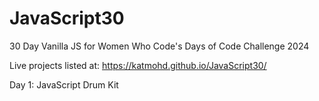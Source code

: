 # JavaScript30
 30 Day Vanilla JS for Women Who Code's Days of Code Challenge 2024

 Live projects listed at: https://katmohd.github.io/JavaScript30/

 Day 1: JavaScript Drum Kit
